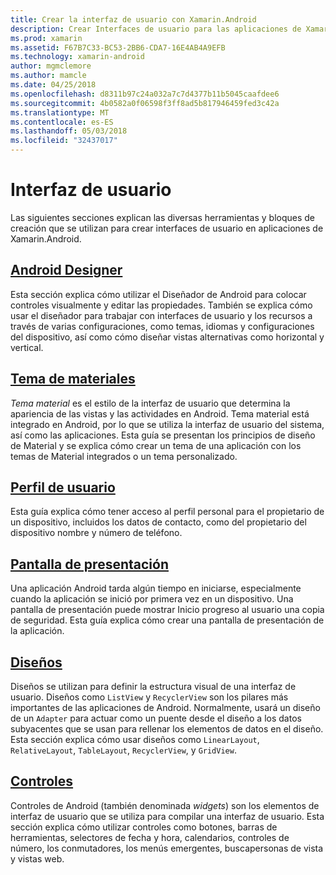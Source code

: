 ```yaml
---
title: Crear la interfaz de usuario con Xamarin.Android
description: Crear Interfaces de usuario para las aplicaciones de Xamarin.Android
ms.prod: xamarin
ms.assetid: F67B7C33-BC53-2BB6-CDA7-16E4AB4A9EFB
ms.technology: xamarin-android
author: mgmclemore
ms.author: mamcle
ms.date: 04/25/2018
ms.openlocfilehash: d8311b97c24a032a7c7d4377b11b5045caafdee6
ms.sourcegitcommit: 4b0582a0f06598f3ff8ad5b817946459fed3c42a
ms.translationtype: MT
ms.contentlocale: es-ES
ms.lasthandoff: 05/03/2018
ms.locfileid: "32437017"
---
```

# <a name="user-interface"></a>Interfaz de usuario

Las siguientes secciones explican las diversas herramientas y bloques de creación que se utilizan para crear interfaces de usuario en aplicaciones de Xamarin.Android.

## <a name="android-designerandroiduser-interfaceandroid-designerindexmd"></a>[Android Designer](~/android/user-interface/android-designer/index.md)

Esta sección explica cómo utilizar el Diseñador de Android para colocar controles visualmente y editar las propiedades. También se explica cómo usar el diseñador para trabajar con interfaces de usuario y los recursos a través de varias configuraciones, como temas, idiomas y configuraciones del dispositivo, así como cómo diseñar vistas alternativas como horizontal y vertical.

## <a name="material-themeandroiduser-interfacematerial-thememd"></a>[Tema de materiales](~/android/user-interface/material-theme.md)

*Tema material* es el estilo de la interfaz de usuario que determina la apariencia de las vistas y las actividades en Android. Tema material está integrado en Android, por lo que se utiliza la interfaz de usuario del sistema, así como las aplicaciones. Esta guía se presentan los principios de diseño de Material y se explica cómo crear un tema de una aplicación con los temas de Material integrados o un tema personalizado.

## <a name="user-profileandroiduser-interfaceuser-profilemd"></a>[Perfil de usuario](~/android/user-interface/user-profile.md)

Esta guía explica cómo tener acceso al perfil personal para el propietario de un dispositivo, incluidos los datos de contacto, como del propietario del dispositivo nombre y número de teléfono.

## <a name="splash-screenandroiduser-interfacesplash-screenmd"></a>[Pantalla de presentación](~/android/user-interface/splash-screen.md)

Una aplicación Android tarda algún tiempo en iniciarse, especialmente cuando la aplicación se inició por primera vez en un dispositivo. Una pantalla de presentación puede mostrar Inicio progreso al usuario una copia de seguridad. Esta guía explica cómo crear una pantalla de presentación de la aplicación.

## <a name="layoutsandroiduser-interfacelayoutsindexmd"></a>[Diseños](~/android/user-interface/layouts/index.md)

Diseños se utilizan para definir la estructura visual de una interfaz de usuario.
Diseños como `ListView` y `RecyclerView` son los pilares más importantes de las aplicaciones de Android. Normalmente, usará un diseño de un `Adapter` para actuar como un puente desde el diseño a los datos subyacentes que se usan para rellenar los elementos de datos en el diseño. Esta sección explica cómo usar diseños como `LinearLayout`, `RelativeLayout`, `TableLayout`, `RecyclerView`, y `GridView`.

## <a name="controlsandroiduser-interfacecontrolsindexmd"></a>[Controles](~/android/user-interface/controls/index.md)

Controles de Android (también denominada *widgets*) son los elementos de interfaz de usuario que se utiliza para compilar una interfaz de usuario. Esta sección explica cómo utilizar controles como botones, barras de herramientas, selectores de fecha y hora, calendarios, controles de número, los conmutadores, los menús emergentes, buscapersonas de vista y vistas web.

